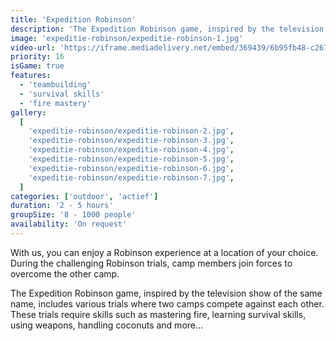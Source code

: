 ```yaml
---
title: 'Expedition Robinson'
description: 'The Expedition Robinson game, inspired by the television show of the same name'
image: 'expeditie-robinson/expeditie-robinson-1.jpg'
video-url: 'https://iframe.mediadelivery.net/embed/369439/6b95fb48-c267-4bdf-8039-d0a69d6e926d'
priority: 16
isGame: true
features:
  - 'teambuilding'
  - 'survival skills'
  - 'fire mastery'
gallery:
  [
    'expeditie-robinson/expeditie-robinson-2.jpg',
    'expeditie-robinson/expeditie-robinson-3.jpg',
    'expeditie-robinson/expeditie-robinson-4.jpg',
    'expeditie-robinson/expeditie-robinson-5.jpg',
    'expeditie-robinson/expeditie-robinson-6.jpg',
    'expeditie-robinson/expeditie-robinson-7.jpg',
  ]
categories: ['outdoor', 'actief']
duration: '2 - 5 hours'
groupSize: '8 - 1000 people'
availability: 'On request'
---
```


With us, you can enjoy a Robinson experience at a location of your choice. During the challenging Robinson trials, camp members join forces to overcome the other camp.

The Expedition Robinson game, inspired by the television show of the same name, includes various trials where two camps compete against each other. These trials require skills such as mastering fire, learning survival skills, using weapons, handling coconuts and more...
